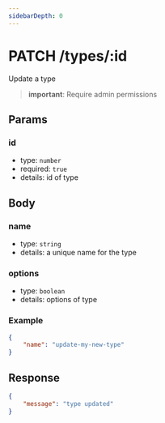 ```yaml
---
sidebarDepth: 0
---
```


# PATCH /types/:id

Update a type

> **important**: Require admin permissions

## Params

### id

-   type: `number`
-   required: `true`
-   details: id of type

## Body

### name

-   type: `string`
-   details: a unique name for the type

### options

-   type: `boolean`
-   details: options of type

### Example

```json
{
    "name": "update-my-new-type"
}
```

## Response

```json
{
    "message": "type updated"
}
```
